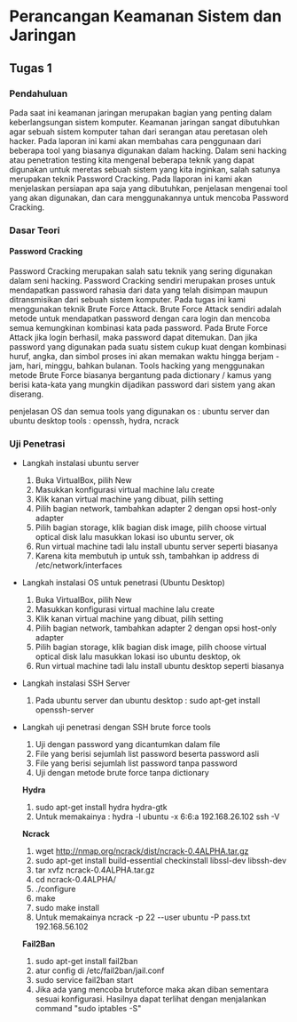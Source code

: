 # Perancangan Keamanan Sistem dan Jaringan

## Tugas 1

### Pendahuluan
Pada saat ini keamanan jaringan merupakan bagian yang penting dalam keberlangsungan sistem komputer. Keamanan jaringan sangat dibutuhkan agar sebuah sistem komputer tahan dari serangan atau peretasan oleh hacker. Pada laporan ini kami akan membahas cara penggunaan dari beberapa tool yang biasanya digunakan dalam hacking. Dalam seni hacking atau penetration testing kita mengenal beberapa teknik yang dapat digunakan untuk meretas sebuah sistem yang kita inginkan, salah satunya merupakan teknik Password Cracking. Pada llaporan ini kami akan menjelaskan persiapan apa saja yang dibutuhkan, penjelasan mengenai tool yang akan digunakan, dan cara menggunakannya untuk mencoba Password Cracking.

### Dasar Teori
#### Password Cracking
Password Cracking merupakan salah satu teknik yang sering digunakan dalam seni hacking. Password Cracking sendiri merupakan proses untuk mendapatkan password rahasia dari data yang telah disimpan maupun ditransmisikan dari sebuah sistem komputer. Pada tugas ini kami menggunakan teknik Brute Force Attack. Brute Force Attack sendiri adalah metode untuk mendapatkan password dengan cara login dan mencoba semua kemungkinan kombinasi kata pada password. Pada Brute Force Attack jika login berhasil, maka password dapat ditemukan. Dan jika password yang digunakan pada suatu sistem cukup kuat dengan kombinasi huruf, angka, dan simbol proses ini akan memakan waktu hingga berjam - jam, hari, minggu, bahkan bulanan. Tools hacking yang menggunakan metode Brute Force biasanya bergantung pada dictionary / kamus yang berisi kata-kata yang mungkin dijadikan password dari sistem yang akan diserang.

penjelasan OS dan semua tools yang digunakan
os : ubuntu server dan ubuntu desktop
tools : openssh, hydra, ncrack

### Uji Penetrasi
* Langkah instalasi ubuntu server
  1. Buka VirtualBox, pilih New 
  2. Masukkan konfigurasi virtual machine lalu create
  3. Klik kanan virtual machine yang dibuat, pilih setting
  4. Pilih bagian network, tambahkan adapter 2 dengan opsi host-only adapter
  5. Pilih bagian storage, klik bagian disk image, pilih choose virtual optical disk lalu masukkan lokasi iso ubuntu server, ok
  6. Run virtual machine tadi lalu install ubuntu server seperti biasanya
  7. Karena kita membutuh ip untuk ssh, tambahkan ip address di /etc/network/interfaces
  
* Langkah instalasi OS untuk penetrasi (Ubuntu Desktop)
  1. Buka VirtualBox, pilih New 
  2. Masukkan konfigurasi virtual machine lalu create
  3. Klik kanan virtual machine yang dibuat, pilih setting
  4. Pilih bagian network, tambahkan adapter 2 dengan opsi host-only adapter
  5. Pilih bagian storage, klik bagian disk image, pilih choose virtual optical disk lalu masukkan lokasi iso ubuntu desktop, ok
  6. Run virtual machine tadi lalu install ubuntu desktop seperti biasanya
  
* Langkah instalasi SSH Server
  1. Pada ubuntu server dan ubuntu desktop : sudo apt-get install openssh-server
  
* Langkah uji penetrasi dengan SSH brute force tools
  1. Uji dengan password yang dicantumkan dalam file
    1. File yang berisi sejumlah list password beserta password asli
    2. File yang berisi sejumlah list password tanpa password
  2. Uji dengan metode brute force tanpa dictionary

  **Hydra**
    1. sudo apt-get install hydra hydra-gtk
    2. Untuk memakainya : hydra -l ubuntu -x 6:6:a 192.168.26.102 ssh -V
    
  **Ncrack**
    1. wget http://nmap.org/ncrack/dist/ncrack-0.4ALPHA.tar.gz
    2. sudo apt-get install build-essential checkinstall libssl-dev  libssh-dev
    3. tar xvfz ncrack-0.4ALPHA.tar.gz
    4. cd ncrack-0.4ALPHA/ 
    5. ./configure
    6. make
    7. sudo make install
    8. Untuk memakainya ncrack -p 22 --user ubuntu -P pass.txt 192.168.56.102
    
  **Fail2Ban**
    1. sudo apt-get install fail2ban
    2. atur config di /etc/fail2ban/jail.conf
    3. sudo service fail2ban start
    4. Jika ada yang mencoba bruteforce maka akan diban sementara sesuai konfigurasi. Hasilnya dapat terlihat dengan menjalankan command "sudo iptables -S"
